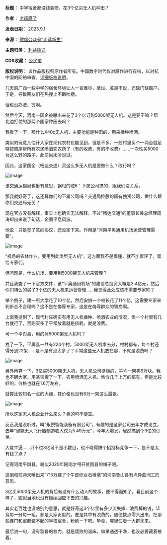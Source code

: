 

**标题：** 中学宿舍都没钱装修，花3个亿买无人机种田？  

**作者：** [老琢磨了](https://chinadigitaltimes.net/space/走读新生)  

**发表日期：** 2023.9.1  

**来源：** [微信公众号“走读新生”](https://web.archive.org/web/https://mp.weixin.qq.com/s/GQMTQ0UL0eUwWMsza4uzQQ)  

**主题归类：** [利益输送](https://chinadigitaltimes.net/space/利益输送)  

**CDS收藏：** [公民馆](https://chinadigitaltimes.net/space/%E5%85%AC%E6%B0%91%E9%A6%86)  

**版权说明：** 该作品版权归原作者所有。中国数字时代仅对原作进行存档，以对抗中国的网络审查。[详细版权说明](https://chinadigitaltimes.net/chinese/copyright)。


几天前广西一些中学的宿舍环境让人一言难尽，破烂、脏臭不说，还缺门缺窗户。于是，导致网友们在热搜上不断吐槽。


但也没办法，穷啊。


然后今天，河南一国企被曝出来花了3个亿订购5000架无人机。这是要干嘛？帮北边打仗的那两个国家种田去吗？


我看了一下，那什么X40c无人机，主要功能是种田的，用来播种喷洒。


类似的玩意儿估计大家在现代农村也能见到，但是不多。一般村里买个一两台就足够按顺序帮所有农民喷洒完农药了（有的收费，有的不收费）……一次性买5000台这么野的路子，此前尚未听说过。


因此，这家国企（畅达交通）买这么多无人机是要做什么？改行吗？


![image](https://chinadigitaltimes.net/chinese/files/2023/09/post-699843-64f262a90eb6d.png)


该交通运输局也挺有意思，锅甩的贼6：下属公司搞的，跟我们没关系。


那我就好奇了，这还算你们的下属公司吗？交通局控股的国有独资公司，做什么跟你们交通局无关？


现在官方没有解释，事实上也确实无法解释。不过“畅达交通”的董事长兼总经理周涛却出来说了句话，企图平息风波。


他说：只是签了意向协议，还没定下来。作用是“河南平奥通用机场运营管理需要”。


![image](https://chinadigitaltimes.net/chinese/files/2023/09/post-699843-64f262a91541c.png)


“机场的农林作业，要用到此类型无人机”，这方面我不是很懂，就不加置评了，留给专家们。


但问题是，什么机场，要用到5000架无人机来管理？


并且我查了一下官方文件，该“平奥通用机场”的建设总投资大概是2.4亿元，然后你们特么的买了3个亿的无人机来运营管理……我觉得此处应该不需要专家吧？


举个例子，建一所大学花了10个亿，然后安排一个校长花了11个亿，这需要专家来判断合不合理吗？这不是在侮辱专家，这是在侮辱群众的智商啊。


上面我提到了，现代村庄确实有用无人机播种、喷洒农业的情况，但一个村里有几台就行了，否则买多了平常放着就是损耗，就是浪费。


可一个平舆县，用的掉5000架无人机吗？


找了一下，平舆县一共有224个村，5000架无人机拿去分，村村都有，每个村还得分到22架……是不是有点太多了？平常这些无人机放在那，不就是浪费吗？


![image](https://chinadigitaltimes.net/chinese/files/2023/09/post-699843-64f262a9274cd.png)


另外再算一下，3亿买5000架无人机，无人机公司挺赚的，平均一架卖6万块。我也不瞒大家，用某宝搜了一下，农用喷洒无人机，售价几千上万的都有，但是比较好的，价格也就在1.6万左右。


就算比较知名一点的大疆，其价格也没有6万一架这么嚣张。


![image](https://chinadigitaltimes.net/chinese/files/2023/09/post-699843-64f262a935b5e.png)


所以这家无人机企业什么来头？卖的可不便宜。


反正我是没听过，叫“永悦智能装备有限公司”，有趣的是这家公司去年才成设立，去年“智能无人飞行器制造收入仅为5.49万元”，今年大爆发，居然搞到个3亿的订单。


大佬牛逼……只不过3亿可不是小数目，也不晓得搞个招投标竞争一下，是不是太有钱了点？


记得河南平舆县，貌似2020年刚刚才甩开贫困县的帽子吧。


这倒和前两天曝出来“715万建了个牛郎织女石墩墩”的河南鲁山县有点异曲同工的意思。


3亿买5000架无人机的背后有没有什么动人的故事，便不得而知了。看目前这个样子，貌似当地也没有继续回应下去的兴趣。


其实老百姓也没啥别的意思，就是好奇这3个亿里有多少流失掉、浪费掉的钱，毕竟每一分每一毛，都是大家贡献的。要是其中有浪费的，随便拨点零头出来，把那些连门和窗都装不起的学校宿舍，粉刷一下吧。毕竟，哪里住着一大群未来。


最后说一句，没有监督的权力，就是腐败的温床。如果通透干净，也没必要藏着掖着。

